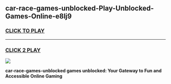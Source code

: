 
## car-race-games-unblocked-Play-Unblocked-Games-Online-e8lj9
<h3>
<a href="https://premium76.site?title=car-race-games-unblocked&ref=25A">CLICK TO PLAY</a></h3>
<hr>

<h3>
<a href="https://premium76.site?title=car-race-games-unblocked&ref=25A">CLICK 2 PLAY</a>
  
</h3>

<a href="https://premium76.site?title=car-race-games-unblocked&ref=25A"><img src="https://clearcache.store/games.png"></a>


**car-race-games-unblocked games unblocked: Your Gateway to Fun and Accessible Online Gaming**
